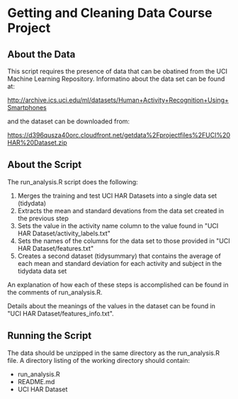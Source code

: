 # Getting and Cleaning Data Course Project

## About the Data

This script requires the presence of data that can be obatined from the UCI Machine Learning Repository.  Informatino about the data set can be found at:

  http://archive.ics.uci.edu/ml/datasets/Human+Activity+Recognition+Using+Smartphones
  
and the dataset can be downloaded from:

  https://d396qusza40orc.cloudfront.net/getdata%2Fprojectfiles%2FUCI%20HAR%20Dataset.zip

## About the Script

The run_analysis.R script does the following:

1.  Merges the training and test UCI HAR Datasets into a single data set (tidydata)
2.  Extracts the mean and standard devations from the data set created in the previous step
3.  Sets the value in the activity name column to the value found in "UCI HAR Dataset/activity_labels.txt"
4.  Sets the names of the columns for the data set to those provided in "UCI HAR Dataset/features.txt"
5.  Creates a second dataset (tidysummary) that contains the average of each mean and standard deviation for each activity and subject in the tidydata data set

An explanation of how each of these steps is accomplished can be found in the comments of run_analysis.R.

Details about the meanings of the values in the dataset can be found in "UCI HAR Dataset/features_info.txt".

## Running the Script

The data should be unzipped in the same directory as the run_analysis.R file.  A directory listing of the working directory should contain:
* run_analysis.R
* README.md
* UCI HAR Dataset
